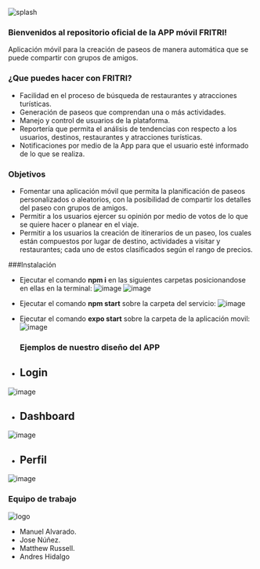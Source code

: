 ![splash](https://user-images.githubusercontent.com/37186965/180085822-71ab9aa0-a0fb-4731-a571-99a7f0a0e8e3.png)

### Bienvenidos al repositorio oficial de la APP móvil FRITRI!
Aplicación móvil para la creación de paseos de manera automática que se puede compartir con grupos de amigos. 

### ¿Que puedes hacer con FRITRI?
- Facilidad en el proceso de búsqueda de restaurantes y atracciones turísticas.
- Generación de paseos que comprendan una o más actividades.
- Manejo y control de usuarios de la plataforma.
- Reportería que permita el análisis de tendencias con respecto a los usuarios, destinos, restaurantes y atracciones turísticas.
- Notificaciones por medio de la App para que el usuario esté informado de lo que se realiza.

### Objetivos
- Fomentar una aplicación  móvil que permita la planificación de paseos personalizados o aleatorios, con la posibilidad de compartir los detalles del paseo con grupos de amigos.
- Permitir a los usuarios ejercer su opinión por medio de votos de lo que se quiere hacer o planear en el viaje.
- Permitir a los usuarios la creación de itinerarios de un paseo, los cuales están compuestos por lugar de destino, actividades a visitar y restaurantes; cada uno de estos clasificados según el rango de precios.

###Instalación
- Ejecutar  el comando **npm i**  en las siguientes carpetas posicionandose en ellas en la terminal:
![image](https://user-images.githubusercontent.com/37186965/180086999-b7ef6f23-8625-4540-b159-e3846f62c068.png)      ![image](https://user-images.githubusercontent.com/37186965/180087138-4d756df1-113e-4bd6-9567-48df787c8b0d.png)



- Ejecutar el comando **npm start** sobre la carpeta del servicio:
  ![image](https://user-images.githubusercontent.com/37186965/180087138-4d756df1-113e-4bd6-9567-48df787c8b0d.png)
- Ejecutar el comando **expo start** sobre la carpeta de la aplicación movil:
  ![image](https://user-images.githubusercontent.com/37186965/180086999-b7ef6f23-8625-4540-b159-e3846f62c068.png)
  
  
  ### Ejemplos de nuestro diseño del APP
  
- ##   Login
![image](https://user-images.githubusercontent.com/37186965/180090028-31c87ea8-a2eb-464d-98f2-037f02987e7e.png)

- ##   Dashboard
![image](https://user-images.githubusercontent.com/37186965/180090109-86d76af4-36e6-418b-b636-1d716824b13c.png)

- ##   Perfil

![image](https://user-images.githubusercontent.com/37186965/180090288-6eb05840-6d43-4539-b54a-40979c8721ad.png)

  ### Equipo de trabajo

![logo](https://user-images.githubusercontent.com/37186965/180090564-d08fc6c3-f8a5-443a-9cc3-4b7c9393cc2f.png)

- Manuel Alvarado.
- Jose Núñez.
- Matthew Russell.
- Andres Hidalgo










